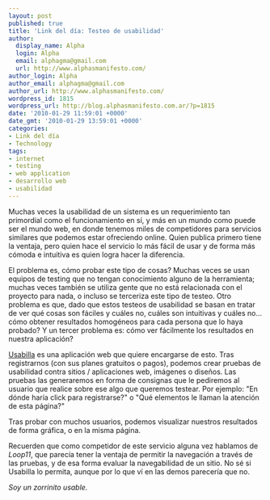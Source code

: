 ```yaml
---
layout: post
published: true
title: 'Link del día: Testeo de usabilidad'
author:
  display_name: Alpha
  login: Alpha
  email: alphagma@gmail.com
  url: http://www.alphasmanifesto.com/
author_login: Alpha
author_email: alphagma@gmail.com
author_url: http://www.alphasmanifesto.com/
wordpress_id: 1815
wordpress_url: http://blog.alphasmanifesto.com.ar/?p=1815
date: '2010-01-29 11:59:01 +0000'
date_gmt: '2010-01-29 13:59:01 +0000'
categories:
- Link del día
- Technology
tags:
- internet
- testing
- web application
- desarrollo web
- usabilidad
---
```


Muchas veces la usabilidad de un sistema es un requerimiento tan primordial como el funcionamiento en sí, y más en un mundo como puede ser el mundo web, en donde tenemos miles de competidores para servicios similares que podemos estar ofreciendo online. Quien publica primero tiene la ventaja, pero quien hace el servicio lo más fácil de usar y de forma más cómoda e intuitiva es quien logra hacer la diferencia.

El problema es, cómo probar este tipo de cosas? Muchas veces se usan equipos de testing que no tengan conocimiento alguno de la herramienta; muchas veces también se utiliza gente que no está relacionada con el proyecto para nada, o incluso se terceriza este tipo de testeo. Otro problema es que, dado que estos testeos de usabilidad se basan en tratar de ver qué cosas son fáciles y cuáles no, cuáles son intuitivas y cuáles no... cómo obtener resultados homogéneos para cada persona que lo haya probado? Y un tercer problema es: cómo ver fácilmente los resultados en nuestra aplicación?

[Usabilla](http://usabilla.com/) es una aplicación web que quiere encargarse de esto. Tras registrarnos (con sus planes gratuitos o pagos), podemos crear pruebas de usabilidad contra sitios / aplicaciones web, imágenes o diseños. Las pruebas las generaremos en forma de consignas que le pediremos al usuario que realice sobre ese algo que queremos testear. Por ejemplo: "En dónde haría click para registrarse?" o "Qué elementos le llaman la atención de esta página?"

Tras probar con muchos usuarios, podemos visualizar nuestros resultados de forma gráfica, o en la misma página.

Recuerden que como competidor de este servicio alguna vez hablamos de _Loop11_, que parecía tener la ventaja de permitir la navegación a través de las pruebas, y de esa forma evaluar la navegabilidad de un sitio. No sé si Usabilla lo permita, aunque por lo que ví en las demos parecería que no.

_Soy un zorrinito usable._

